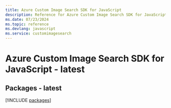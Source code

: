 ```yaml
---
title: Azure Custom Image Search SDK for JavaScript
description: Reference for Azure Custom Image Search SDK for JavaScript
ms.date: 07/23/2024
ms.topic: reference
ms.devlang: javascript
ms.service: customimagesearch
---
```

# Azure Custom Image Search SDK for JavaScript - latest
## Packages - latest
[!INCLUDE [packages](custom-image-search-index.md)]
